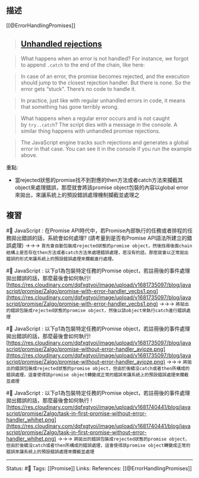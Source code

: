 
## 描述



[[@ErrorHandlingPromises]]
> ## [Unhandled rejections](https://javascript.info/promise-error-handling#unhandled-rejections)

> What happens when an error is not handled? For instance, we forgot to append `.catch` to the end of the chain, like here:



> In case of an error, the promise becomes rejected, and the execution should jump to the closest rejection handler. But there is none. So the error gets “stuck”. There’s no code to handle it.

>In practice, just like with regular unhandled errors in code, it means that something has gone terribly wrong.

> What happens when a regular error occurs and is not caught by `try..catch`? The script dies with a message in the console. A similar thing happens with unhandled promise rejections.

> The JavaScript engine tracks such rejections and generates a global error in that case. You can see it in the console if you run the example above.

重點:
- 當rejected狀態的promise找不到對應的then方法或者catch方法來攔截其object來處理錯誤，那麼就會將該promise object包裝的內容以global error來拋出，來讓系統上的預設錯誤處理機制攔截並處理之

## 複習
#🧠 JavaScript : 在Promise API時代中，若Promise內部執行的任務或者排程的任務拋出錯誤的話，系統會如何處理? (請考量到是否有Promise API語法所建立的錯誤處理)  ->->-> `首先會自動包裝成rejected狀態的promise object，然後找尋後面chain結構上是否存在then方法或者catch方法來處理錯誤處理，若沒有的話，那麼就會以正常拋出錯誤的形式來讓系統上的預設錯誤處理來攔截進行處理。`
<!--SR:!2023-10-10,54,230-->





#🧠 JavaScript : 以下p1為包裝特定任務的Promise object，若註冊後的事件處理拋出錯誤的話，那麼最後會如何執行![https://res.cloudinary.com/dqfxgtyoi/image/upload/v1681735097/blog/javascript/promise/Zalgo/promise-with-error-handler_vecbs1.png](https://res.cloudinary.com/dqfxgtyoi/image/upload/v1681735097/blog/javascript/promise/Zalgo/promise-with-error-handler_vecbs1.png) ->->-> `將拋出的錯誤包裝成rejected狀態的promise object，然後以該object來執行catch進行錯誤處理`
<!--SR:!2023-12-15,144,250-->


#🧠 JavaScript : 以下p1為包裝特定任務的Promise object，若註冊後的事件處理拋出錯誤的話，那麼最後會如何執行![https://res.cloudinary.com/dqfxgtyoi/image/upload/v1681735097/blog/javascript/promise/Zalgo/promise-without-error-handler_avjoze.png](https://res.cloudinary.com/dqfxgtyoi/image/upload/v1681735097/blog/javascript/promise/Zalgo/promise-without-error-handler_avjoze.png) ->->-> `將拋出的錯誤包裝成rejected狀態的promise object，但由於後續沒catch或者then所構成的錯誤處理，這會使得該promise object轉變成正常的錯誤來讓系統上的預設錯誤處理來攔截並處理`
<!--SR:!2023-12-10,139,250-->

#🧠   JavaScript : 以下p1為包裝特定任務的Promise object，若註冊後的事件處理拋出錯誤的話，那麼最後會如何執行 ![https://res.cloudinary.com/dqfxgtyoi/image/upload/v1681740441/blog/javascript/promise/Zalgo/task-in-first-promise-without-error-handler_whihet.png](https://res.cloudinary.com/dqfxgtyoi/image/upload/v1681740441/blog/javascript/promise/Zalgo/task-in-first-promise-without-error-handler_whihet.png) ->->-> `將拋出的錯誤包裝成rejected狀態的promise object，但由於後續沒catch或者then所構成的錯誤處理，這會使得該promise object轉變成正常的錯誤來讓系統上的預設錯誤處理來攔截並處理`
<!--SR:!2023-11-08,124,250-->


---
Status: #🌱 
Tags:
[[Promise]]
Links:
References:
[[@ErrorHandlingPromises]]